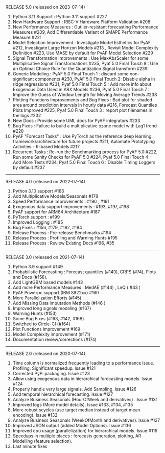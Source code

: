 

RELEASE 5.0 (released on 2023-07-14)

1. Python 3.11 Support :
	Python 3.11 support #227
2. New Hardware Support :
	RISC-V Hardware Platform Validation #208
3. New Performance Measures :
	Outlier-resistant forecasting Performance Measures #209,
	Add Differentiable Variant of SMAPE Performance Measure #221
4. Model Selection Improvement :
	Investigate Model Esthetics for PyAF #212,
	Investigate Large Horizon Models #213 ,
	Revisit Model Complexity Definition #223,
	Use MASE by default for PyAF Model Selection #229
5. Signal Transformation Improvements :
	Use MaxAbsScaler for some Multiplicative Signal Transformations #235,
	Pyaf 5.0 Final Touch 8 : Use an Optimal Choice Rule for the Quantization Signal transform #239
6. Generic Modeling :
	PyAF 5.0 Final Touch 1 : discard some non-significant components #230,
	PyAF 5.0 Final Touch 2: Disable alpha in ridge regressions #231,
	Pyaf 5.0 Final Touch 5 : Add more info about Exogenous Data Used in ARX Models #236,
	Pyaf 5.0 Final Touch 7 : Improve the Guess of Window Length for Moving Average Trends #238
7. Plotting Functions Improvements and Bug Fixes :
	Bad plot for shaded area around prediction intervals in hourly data #216,
	Forecast Quantiles Plots Improved  #225,
	Pyaf 5.0 Final Touch 3 : report plot filenames in the logs #232
8. New Docs :
	Provide some UML docs for PyAF integrators #233
9.  Bug Fixes :
	Failure to build a multiplicative ozone model with Lag1 trend #220
10. PyAF "Forecast Tasks" :
	Use PyTorch as the reference deep learning framework/architecture for future projects #211,
	Automate Prototyping Activities - R-based Models #217
11. Recurrent Tasks :
	Re-run the Benchmarking process for PyAF 5.0 #222,
	Run some Sanity Checks for PyAF 5.0 #224,
	Pyaf 5.0 Final Touch 4 : Add More Tests #234,
	Pyaf 5.0 Final Touch 6 : Disable Timing Loggers by default #237
	
-------------------

RELEASE 4.0 (released on 2022-07-14)

1. Python 3.10 support #186 
2. Add Multiplicative Models/Seasonals #178 
3. Speed Performance Improvements : #190 , #191 
4. Exogenous data support improvements :  #193, #197, #198 
5. PyAF support for ARM64 Architecture #187 
6. PyTorch support : #199  
7. Improved Logging : #185 
8. Bug Fixes : #156,  #179,  #182, #184
9. Release Process : Pre-release Benchmarks #194 
10. Release Process : Profiling and Warning Hunts #195 
11. Release Process : Review Existing Docs #196, #35

-----------------

RELEASE 3.0 (released on 2021-07-14)

1. Python 3.9 support #149
2. Probabilistic Forecasting  : Forecast quantiles (#140), CRPS (#74), Plots and Docs (#158).
3. Add LightGBM based models #143
4. Add more Performance Measures : MedAE (#144) , LnQ ( #43 )
5. PyAF Powerpc support (IBM S822xx) #160
6. More Parallelization Efforts (#145)
7. Add Missing Data Imputation Methods (#146 )
8. Improved long signals modeling (#167)
9. Warning Hunts (#153)
10. Some Bug Fixes (#163, #142, #168).
11. Switched to Circle-CI (#164)
12. Plot Functions Improvement #169
13. Model Complexity Improvement (#171)
14. Documentation review/corrections (#174)

---------------

RELEASE 2.0 (released on 2020-07-14)

1. Time column is normalized frequently leading to a performance issue. Profiling. Significant speedup. Issue #121
2. Corrected PyPi packaging. Issue #123
3. Allow using exogenous data in hierarchical forecasting models. Issue #124
4. Properly handle very large signals. Add Sampling. Issue #126
5. Add temporal hierarchical forecasting. Issue #127
6. Analyze Business Seasonals (HourOfWeek and derivatives) . Issue #131
7. Improved logs (More model details). Issue #133, #134, #135
8. More robust scycles (use target median instead of target mean encoding). Issue #132
9. Analyze Business Seasonals (WeekOfMonth and derivatives). Issue #137
10. Improved JSON output (added Model Options). Issue #136
11. Improved cpu usage (parallelization) for hierarchical models. Issue #115
12. Speedups in multiple places : forecasts generation, plotting,  AR Modelling (feature selection).
13. Last minute fixes

